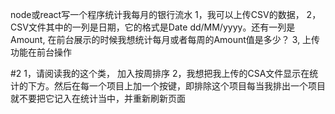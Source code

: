 node或react写一个程序统计我每月的银行流水
1，我可以上传CSV的数据，
2，CSV文件其中的一列是日期，它的格式是Date dd/MM/yyyy。还有一列是Amount, 在前台展示的时候我想统计每月或者每周的Amount值是多少？
3, 上传功能在前台操作


#2
1，请阅读我的这个类， 加入按周排序
2，我想把我上传的CSA文件显示在统计的下方。然后在每一个项目上加一个按键，即排除这个项目每当我排出一个项目就不要把它记入在统计当中，并重新刷新页面

